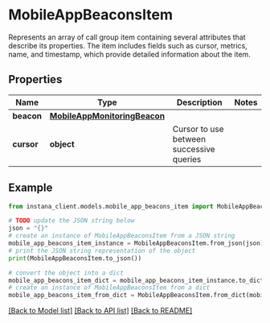 # MobileAppBeaconsItem

Represents an array of call group item containing several attributes that describe its properties. The item includes fields such as cursor, metrics, name, and timestamp, which provide detailed information about the item. 

## Properties

Name | Type | Description | Notes
------------ | ------------- | ------------- | -------------
**beacon** | [**MobileAppMonitoringBeacon**](MobileAppMonitoringBeacon.md) |  | 
**cursor** | **object** | Cursor to use between successive queries | 

## Example

```python
from instana_client.models.mobile_app_beacons_item import MobileAppBeaconsItem

# TODO update the JSON string below
json = "{}"
# create an instance of MobileAppBeaconsItem from a JSON string
mobile_app_beacons_item_instance = MobileAppBeaconsItem.from_json(json)
# print the JSON string representation of the object
print(MobileAppBeaconsItem.to_json())

# convert the object into a dict
mobile_app_beacons_item_dict = mobile_app_beacons_item_instance.to_dict()
# create an instance of MobileAppBeaconsItem from a dict
mobile_app_beacons_item_from_dict = MobileAppBeaconsItem.from_dict(mobile_app_beacons_item_dict)
```
[[Back to Model list]](../README.md#documentation-for-models) [[Back to API list]](../README.md#documentation-for-api-endpoints) [[Back to README]](../README.md)


